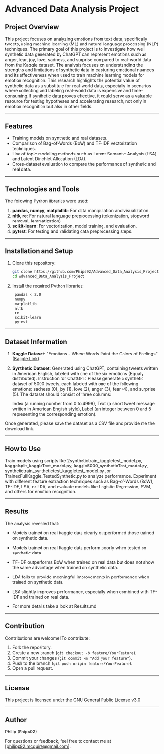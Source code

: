 
# Advanced Data Analysis Project

## Project Overview
This project focuses on analyzing emotions from text data, specifically tweets, using machine learning (ML) and natural language processing (NLP) techniques. The primary goal of this project is to investigate how well synthetic data generated by ChatGPT can represent emotions such as anger, fear, joy, love, sadness, and surprise compared to real-world data from the Kaggle dataset. The analysis focuses on understanding the strengths and limitations of synthetic data in capturing emotional nuances and its effectiveness when used to train machine learning models for emotion recognition.
This research highlights the potential value of synthetic data as a substitute for real-world data, especially in scenarios where collecting and labeling real-world data is expensive and time-consuming.If synthetic data proves effective, it could serve as a valuable resource for testing hypotheses and accelerating research, not only in emotion recognition but also in other fields.

---

## Features
- Training models on synthetic and real datasets.
- Comparison of Bag-of-Words (BoW) and TF-IDF vectorization techniques.
- Use of topic modeling methods such as Latent Semantic Analysis (LSA) and Latent Dirichlet Allocation (LDA).
- Cross-dataset evaluation to compare the performance of synthetic and real data.

---

## Technologies and Tools
The following Python libraries were used:
1. **pandas, numpy, matplotlib**: For data manipulation and visualization.
2. **nltk, re**: For natural language preprocessing (tokenization, stopword removal, lemmatization).
3. **scikit-learn**: For vectorization, model training, and evaluation.
4. **pytest**: For testing and validating data preprocessing steps.


---

## Installation and Setup
1. Clone this repository:
   ```bash
   git clone https://github.com/Phips92/Advanced_Data_Analysis_Project.git
   cd Advanced_Data_Analysis_Project
   ```
2. Install the required Python libraries:
   ```bash
    pandas < 2.0
    numpy
    matplotlib
    nltk
    re
    scikit-learn
    pytest
   ```

---

## Dataset Information
1. **Kaggle Dataset**: "Emotions - Where Words Paint the Colors of Feelings" ([Kaggle Link](https://www.kaggle.com/datasets/nelgiriyewithana/emotions)).
2. **Synthetic Dataset**: Generated using ChatGPT, containing tweets written in American English, labeled with one of the six emotions (Equaly distributed).
Instruction for ChatGPT: Please generate a synthetic dataset of 5000 tweets, each labeled with one of the following emotions: sadness (0), joy (1), love (2), anger (3), fear (4), and surprise (5). The dataset should consist of three columns:

    Index (a running number from 0 to 4999),
    Text (a short tweet message written in American English style),
    Label (an integer between 0 and 5 representing the corresponding emotion).

Once generated, please save the dataset as a CSV file and provide me the download link.


---

## How to Use
Train models using scripts like 2synthetictrain_kaggletest_model.py, kaggelsplit_kaggleTest_model.py, kaggle5000_syntheticTest_model.py, synthetictrain_synthetictest_kaggletest_model.py ,or TrainedFullKaggle_TestedSynthetic.py to analyze performance. Experiment with different feature extraction techniques such as Bag-of-Words (BoW), TF-IDF, LSA, or LDA, and evaluate models like Logistic Regression, SVM, and others for emotion recognition.

---

## Results
The analysis revealed that:
- Models trained on real Kaggle data clearly outperformed those trained on synthetic data.
- Models trained on real Kaggle data perform poorly when tested on synthetic data.
- TF-IDF outperforms BoW when trained on real data but does not show the same advantage when trained on synthetic data.
- LDA fails to provide meaningful improvements in performance when trained on synthetic data.
- LSA slightly improves performance, especially when combined with TF-IDF and trained on real data.

- For more details take a look at Results.md
---

## Contribution
Contributions are welcome! To contribute:
1. Fork the repository.
2. Create a new branch (`git checkout -b feature/YourFeature`).
3. Commit your changes (`git commit -m "Add your feature"`).
4. Push to the branch (`git push origin feature/YourFeature`).
5. Open a pull request.

---

## License
This project is licensed under the GNU General Public License v3.0

---

## Author
Philip (Phips92)

For questions or feedback, feel free to contact me at [philipp92.mcguire@gmail.com].
